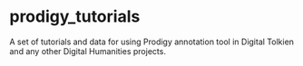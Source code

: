 # prodigy_tutorials
A set of tutorials and data for using Prodigy annotation tool in Digital Tolkien and any other Digital Humanities projects.
